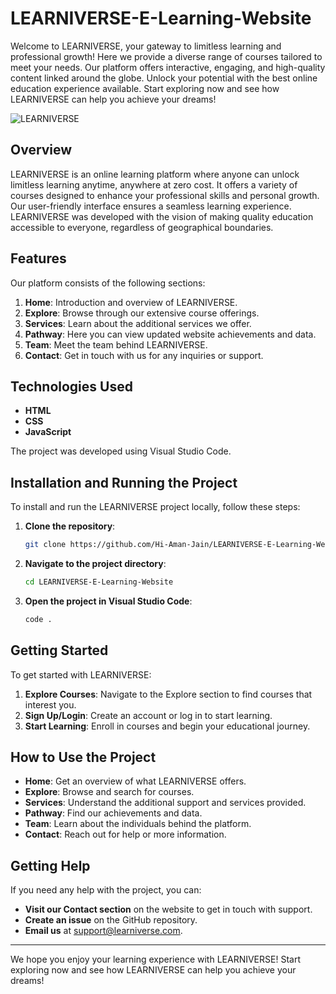 # LEARNIVERSE-E-Learning-Website

Welcome to LEARNIVERSE, your gateway to limitless learning and professional growth! Here we provide a diverse range of courses tailored to meet your needs. Our platform offers interactive, engaging, and high-quality content linked around the globe. Unlock your potential with the best online education experience available. Start exploring now and see how LEARNIVERSE can help you achieve your dreams!

![LEARNIVERSE](https://media.giphy.com/media/26tn33aiTi1jkl6H6/giphy.gif)

## Overview

LEARNIVERSE is an online learning platform where anyone can unlock limitless learning anytime, anywhere at zero cost. It offers a variety of courses designed to enhance your professional skills and personal growth. Our user-friendly interface ensures a seamless learning experience. LEARNIVERSE was developed with the vision of making quality education accessible to everyone, regardless of geographical boundaries.

## Features

Our platform consists of the following sections:

1. **Home**: Introduction and overview of LEARNIVERSE.
2. **Explore**: Browse through our extensive course offerings.
3. **Services**: Learn about the additional services we offer.
4. **Pathway**: Here you can view updated website achievements and data.
5. **Team**: Meet the team behind LEARNIVERSE.
6. **Contact**: Get in touch with us for any inquiries or support.

## Technologies Used

- **HTML**
- **CSS**
- **JavaScript**

The project was developed using Visual Studio Code.

## Installation and Running the Project

To install and run the LEARNIVERSE project locally, follow these steps:

1. **Clone the repository**:
   ```sh
   git clone https://github.com/Hi-Aman-Jain/LEARNIVERSE-E-Learning-Website.git
   ```

2. **Navigate to the project directory**:
   ```sh
   cd LEARNIVERSE-E-Learning-Website
   ```

3. **Open the project in Visual Studio Code**:
   ```sh
   code .
   ```

## Getting Started

To get started with LEARNIVERSE:

1. **Explore Courses**: Navigate to the Explore section to find courses that interest you.
2. **Sign Up/Login**: Create an account or log in to start learning.
3. **Start Learning**: Enroll in courses and begin your educational journey.

## How to Use the Project

- **Home**: Get an overview of what LEARNIVERSE offers.
- **Explore**: Browse and search for courses.
- **Services**: Understand the additional support and services provided.
- **Pathway**: Find our achievements and data.
- **Team**: Learn about the individuals behind the platform.
- **Contact**: Reach out for help or more information.

## Getting Help

If you need any help with the project, you can:

- **Visit our Contact section** on the website to get in touch with support.
- **Create an issue** on the GitHub repository.
- **Email us** at support@learniverse.com.

---

We hope you enjoy your learning experience with LEARNIVERSE! Start exploring now and see how LEARNIVERSE can help you achieve your dreams!

